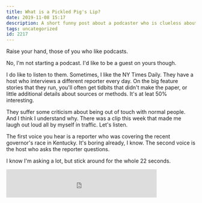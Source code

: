 ```yaml
---
title: What is a Pickled Pig's Lip?
date: 2019-11-08 15:17
description: A short funny post about a podcaster who is clueless about flyover America.
tags: uncategorized
id: 2217
---
```

Raise your hand, those of you who like podcasts.

No, I'm not starting a podcast.  I'd like to be a guest on yours though.

I do like to listen to them.  Sometimes, I like the NY Times Daily.  They have a host who interviews a different reporter every day.  On the big feature stories that they run, you'll often get tidbits that didn't make the paper, or little additional details about sources or methods.  It's at leat 50% interesting.

They suffer some criticism about being out of touch with normal people.  And I think I understand why.  There was a clip this week that made me laugh out loud all by myself in traffic.  Let's listen.  

The first voice you hear is a reporter who was covering the recent governor's race in Kentucky.  It's boring already, I know.  The second voice is the host who asks the reporter questions.

I know I'm asking a lot, but stick around for the whole 22 seconds.  


<iframe 
  frameborder="0" 
  height="75"
  width="400"     
  src="http://theskinnyonbenny.com/sound/NYTDaily.m4a">    
</iframe>

